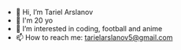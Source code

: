 - 👋 Hi, I’m Tariel Arslanov 
- 🌳 I'm 20 yo
- 👀 I’m interested in coding, football and anime
- 📫 How to reach me: tarielarslanov5@gmail.com

<!---
tariel11/tariel11 is a ✨ special ✨ repository because its `README.md` (this file) appears on your GitHub profile.
You can click the Preview link to take a look at your changes.
--->
